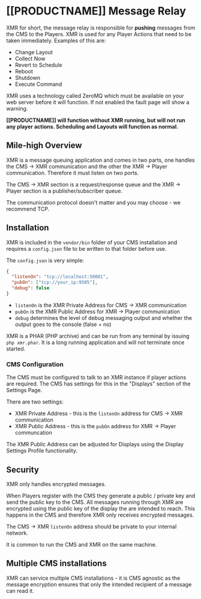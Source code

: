 <!--toc=getting_started-->
# [[PRODUCTNAME]] Message Relay
XMR for short, the message relay is responsible for **pushing** messages from the CMS to the Players. XMR is used
 for any Player Actions that need to be taken immediately. Examples of this are:
 
  - Change Layout
  - Collect Now
  - Revert to Schedule
  - Reboot
  - Shutdown
  - Execute Command
  
XMR uses a technology called ZeroMQ which must be available on your web server before it will function. If not enabled
 the fault page will show a warning.

**[[PRODUCTNAME]] will function without XMR running, but will not run any player actions. Scheduling and Layouts will
 function as normal.**

## Mile-high Overview
XMR is a message queuing application and comes in two parts, one handles the CMS -> XMR communication and the other the 
 XMR -> Player communication. Therefore it must listen on two ports.
 
The CMS -> XMR section is a request/response queue and the XMR -> Player section is a publisher/subscriber queue.

The communication protocol doesn't matter and you may choose - we recommend TCP.

## Installation
XMR is included in the `vendor/bin` folder of your CMS installation and requires a `config.json` file to be written
 to that folder before use.
 
The `config.json` is very simple:

```json
{
  "listenOn": "tcp://localhost:50001",
  "pubOn": ["tcp://your_ip:9505"],
  "debug": false
}
```

 - `listenOn` is the XMR Private Address for CMS -> XMR communication
 - `pubOn` is the XMR Public Address for XMR -> Player communication
 - `debug` determines the level of debug messaging output and whether the output goes to the console (false = no)

XMR is a PHAR (PHP archive) and can be run from any terminal by issuing `php xmr.phar`. It is a long running application
 and will not terminate once started.
 
### CMS Configuration
The CMS must be configured to talk to an XMR instance if player actions are required. The CMS has settings for this in 
 the "Displays" section of the Settings Page.
 
There are two settings:
 - XMR Private Address - this is the `listenOn` address for CMS -> XMR communication
 - XMR Public Address - this is the `pubOn` address for XMR -> Player communcation
 
The XMR Public Address can be adjusted for Displays using the Display Settings Profile functionality.
 
## Security
XMR only handles encrypted messages. 

When Players register with the CMS they generate a public / private key and send the public key to the CMS. All messages 
 running through XMR are encrypted using the public key of the display the are intended to reach. This happens in the CMS
 and therefore XMR only receives encrypted messages.
 
The CMS -> XMR `listenOn` address should be private to your internal network.

It is common to run the CMS and XMR on the same machine.


## Multiple CMS installations
XMR can service multiple CMS installations - it is CMS agnostic as the message encryption ensures that only the intended
 recipient of a message can read it.